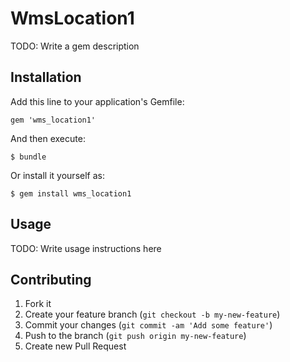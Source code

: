 # WmsLocation1

TODO: Write a gem description

## Installation

Add this line to your application's Gemfile:

    gem 'wms_location1'

And then execute:

    $ bundle

Or install it yourself as:

    $ gem install wms_location1

## Usage

TODO: Write usage instructions here

## Contributing

1. Fork it
2. Create your feature branch (`git checkout -b my-new-feature`)
3. Commit your changes (`git commit -am 'Add some feature'`)
4. Push to the branch (`git push origin my-new-feature`)
5. Create new Pull Request
